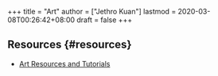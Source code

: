 +++
title = "Art"
author = ["Jethro Kuan"]
lastmod = 2020-03-08T00:26:42+08:00
draft = false
+++

## Resources {#resources}

-   [Art Resources and Tutorials](https://artres.xyz/)

